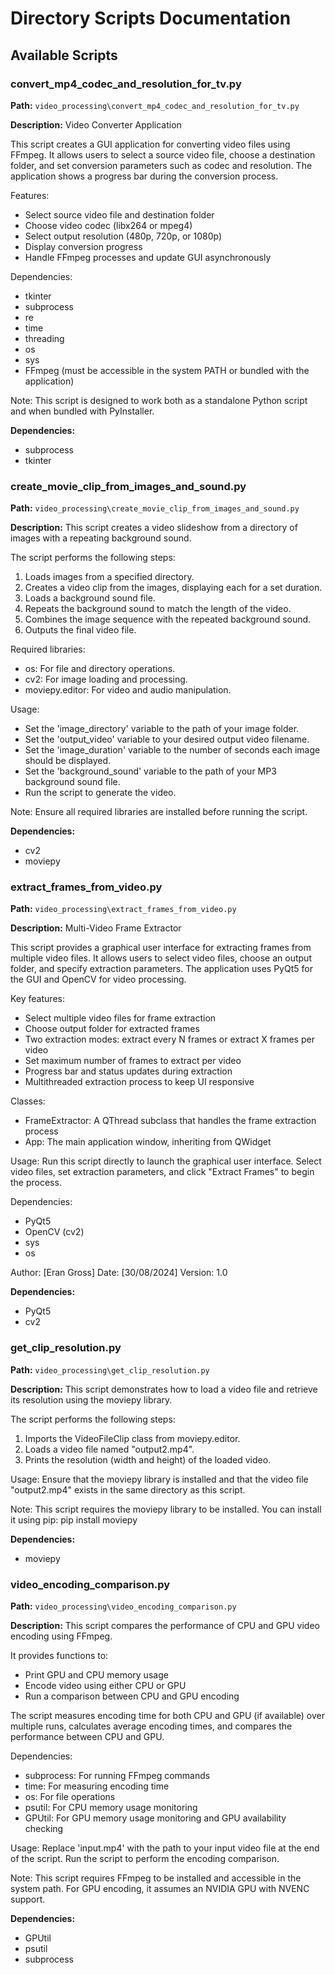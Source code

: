 # Directory Scripts Documentation

## Available Scripts


### convert_mp4_codec_and_resolution_for_tv.py

**Path:** `video_processing\convert_mp4_codec_and_resolution_for_tv.py`

**Description:**
Video Converter Application

This script creates a GUI application for converting video files using FFmpeg.
It allows users to select a source video file, choose a destination folder,
and set conversion parameters such as codec and resolution. The application
shows a progress bar during the conversion process.

Features:
- Select source video file and destination folder
- Choose video codec (libx264 or mpeg4)
- Select output resolution (480p, 720p, or 1080p)
- Display conversion progress
- Handle FFmpeg processes and update GUI asynchronously

Dependencies:
- tkinter
- subprocess
- re
- time
- threading
- os
- sys
- FFmpeg (must be accessible in the system PATH or bundled with the application)

Note: This script is designed to work both as a standalone Python script and
when bundled with PyInstaller.

**Dependencies:**
- subprocess
- tkinter

### create_movie_clip_from_images_and_sound.py

**Path:** `video_processing\create_movie_clip_from_images_and_sound.py`

**Description:**
This script creates a video slideshow from a directory of images with a repeating background sound.

The script performs the following steps:
1. Loads images from a specified directory.
2. Creates a video clip from the images, displaying each for a set duration.
3. Loads a background sound file.
4. Repeats the background sound to match the length of the video.
5. Combines the image sequence with the repeated background sound.
6. Outputs the final video file.

Required libraries:
- os: For file and directory operations.
- cv2: For image loading and processing.
- moviepy.editor: For video and audio manipulation.

Usage:
- Set the 'image_directory' variable to the path of your image folder.
- Set the 'output_video' variable to your desired output video filename.
- Set the 'image_duration' variable to the number of seconds each image should be displayed.
- Set the 'background_sound' variable to the path of your MP3 background sound file.
- Run the script to generate the video.

Note: Ensure all required libraries are installed before running the script.

**Dependencies:**
- cv2
- moviepy

### extract_frames_from_video.py

**Path:** `video_processing\extract_frames_from_video.py`

**Description:**
Multi-Video Frame Extractor

This script provides a graphical user interface for extracting frames from multiple video files.
It allows users to select video files, choose an output folder, and specify extraction parameters.
The application uses PyQt5 for the GUI and OpenCV for video processing.

Key features:
- Select multiple video files for frame extraction
- Choose output folder for extracted frames
- Two extraction modes: extract every N frames or extract X frames per video
- Set maximum number of frames to extract per video
- Progress bar and status updates during extraction
- Multithreaded extraction process to keep UI responsive

Classes:
- FrameExtractor: A QThread subclass that handles the frame extraction process
- App: The main application window, inheriting from QWidget

Usage:
Run this script directly to launch the graphical user interface.
Select video files, set extraction parameters, and click "Extract Frames" to begin the process.

Dependencies:
- PyQt5
- OpenCV (cv2)
- sys
- os

Author: [Eran Gross]
Date: [30/08/2024]
Version: 1.0

**Dependencies:**
- PyQt5
- cv2

### get_clip_resolution.py

**Path:** `video_processing\get_clip_resolution.py`

**Description:**
This script demonstrates how to load a video file and retrieve its resolution using the moviepy library.

The script performs the following steps:
1. Imports the VideoFileClip class from moviepy.editor.
2. Loads a video file named "output2.mp4".
3. Prints the resolution (width and height) of the loaded video.

Usage:
    Ensure that the moviepy library is installed and that the video file "output2.mp4" 
    exists in the same directory as this script.

Note:
    This script requires the moviepy library to be installed. You can install it using pip:
    pip install moviepy

**Dependencies:**
- moviepy

### video_encoding_comparison.py

**Path:** `video_processing\video_encoding_comparison.py`

**Description:**
This script compares the performance of CPU and GPU video encoding using FFmpeg.

It provides functions to:
- Print GPU and CPU memory usage
- Encode video using either CPU or GPU
- Run a comparison between CPU and GPU encoding

The script measures encoding time for both CPU and GPU (if available) over multiple runs,
calculates average encoding times, and compares the performance between CPU and GPU.

Dependencies:
- subprocess: For running FFmpeg commands
- time: For measuring encoding time
- os: For file operations
- psutil: For CPU memory usage monitoring
- GPUtil: For GPU memory usage monitoring and GPU availability checking

Usage:
Replace 'input.mp4' with the path to your input video file at the end of the script.
Run the script to perform the encoding comparison.

Note: This script requires FFmpeg to be installed and accessible in the system path.
For GPU encoding, it assumes an NVIDIA GPU with NVENC support.

**Dependencies:**
- GPUtil
- psutil
- subprocess